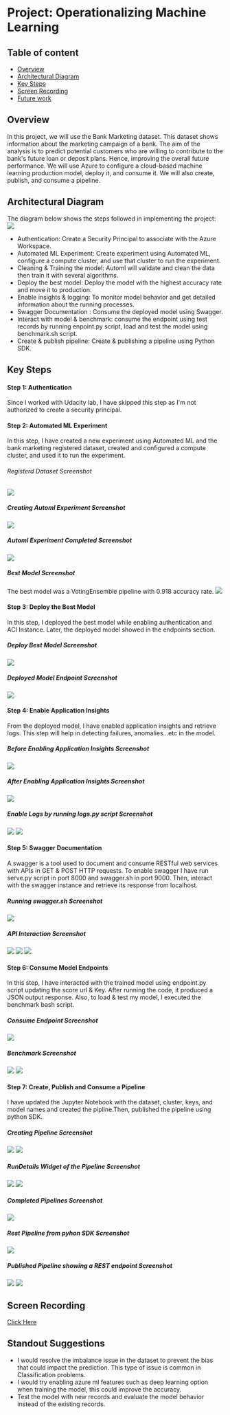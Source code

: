# Project: Operationalizing Machine Learning

## Table of content
* [Overview](#overview)
* [Architectural Diagram](#architectural-diagram)
* [Key Steps](#key-steps)
* [Screen Recording](#screen-recording)
* [Future work](#standout-suggestions)

## Overview
In this project, we will use the Bank Marketing dataset. This dataset shows information about the marketing campaign of a bank. The aim of the analysis is to predict potential customers who are willing to contribute to the bank's future loan or deposit plans. Hence, improving the overall future performance. We will use Azure to configure a cloud-based machine learning production model, deploy it, and consume it. We will also create, publish, and consume a pipeline. 

## Architectural Diagram

The diagram below shows the steps followed in implementing the project:
![](Screenshots/Architectural-Diagram.png)

- Authentication: Create a Security Principal to associate with the Azure Workspace.
- Automated ML Experiment: Create experiment using Automated ML, configure a compute cluster, and use that cluster to run the experiment.
- Cleaning & Training the model: Automl will validate and clean the data then train it with several algorithms. 
- Deploy the best model: Deploy the model with the highest accuracy rate and move it to production.
- Enable insights & logging: To monitor model behavior and get detailed information about the running processes. 
- Swagger Documentation : Consume the deployed model using Swagger.
- Interact with model & benchmark: consume the endpoint using test records by running enpoint.py script, load and test the model using benchmark.sh script.
- Create & publish pipeline: Create & publishing a pipeline using Python SDK. 

## Key Steps

#### Step 1: Authentication
Since I worked with Udacity lab, I have skipped this step as I'm not authorized to create a security principal. 

#### Step 2: Automated ML Experiment
In this step, I have created a new experiment using Automated ML and the bank marketing registered dataset, created and configured a compute cluster, and used it to run the experiment.

###### Registerd Dataset Screenshot
![](Screenshots/registerd-ds.png)

##### Creating Automl Experiment Screenshot
![](Screenshots/creating-expt.png)

##### Automl Experiment Completed Screenshot
![](Screenshots/expt-completed-detl-w-best-model.png)

##### Best Model Screenshot
The best model was a VotingEnsemble pipeline with 0.918 accuracy rate. 
![](Screenshots/expt-models.png)

#### Step 3: Deploy the Best Model
In this step, I deployed the best model while enabling authentication and ACI Instance. Later, the deployed model showed in the endpoints section.

##### Deploy Best Model Screenshot
![](Screenshots/deploy-best-model.png)

##### Deployed Model Endpoint Screenshot
![](Screenshots/deployment-endpoint.png)

#### Step 4: Enable Application Insights
From the deployed model, I have enabled application insights and retrieve logs. This step will help in detecting failures, anomalies...etc in the model.

##### Before Enabling Application Insights Screenshot
![](Screenshots/before-enabling-insghts.png)

##### After Enabling Application Insights Screenshot
![](Screenshots/after-enabling-insights.png)

##### Enable Logs by running logs.py script Screenshot
![](Screenshots/py-logs.png)
![](Screenshots/logs-cont.png)

#### Step 5: Swagger Documentation
A swagger is a tool used to document and consume RESTful web services with APIs in GET & POST HTTP requests. To enable swagger I have run serve.py script in port 8000 and swagger.sh in port 9000. Then, interact with the swagger instance and retrieve its response from localhost. 

##### Running swagger.sh Screenshot
![](Screenshots/bash-swagger.png)


##### API Interaction Screenshot
![](Screenshots/API-interaction.png)
![](Screenshots/API-result.png)
![](Screenshots/API-result-cont.png)

#### Step 6: Consume Model Endpoints
In this step, I have interacted with the trained model using endpoint.py script updating the score url & Key. After running the code, it produced a JSON output response. Also, to load & test my model, I executed the benchmark bash script. 

##### Consume Endpoint Screenshot
![](Screenshots/endpoint-response.png)

##### Benchmark Screenshot
![](Screenshots/benchmark-run.png)
![](Screenshots/benchmark-run-2.png)

#### Step 7: Create, Publish and Consume a Pipeline
I have updated the Jupyter Notebook with the dataset, cluster, keys, and model names and created the pipline.Then, published the pipeline using python SDK.

##### Creating Pipeline Screenshot
![](Screenshots/create-pip.png)
![](Screenshots/creating-pipline-running.png)

##### RunDetails Widget of the Pipeline Screenshot
![](Screenshots/pythonsdk-pip-widget.png)
![](Screenshots/pysdk-pip-widget-dtls.png)

##### Completed Pipelines Screenshot
![](Screenshots/pip-completed.png)

##### Rest Pipeline from pyhon SDK Screenshot
![](Screenshots/pips-runs-completed.png)

##### Published Pipeline showing a REST endpoint Screenshot
![](Screenshots/pysdk-publish-pip.png)
![](Screenshots/pip-endpoint-detl.png)

## Screen Recording
[Click Here](https://www.loom.com/share/71e5770326d34e2da6be697d85df232f)

## Standout Suggestions
* I would resolve the imbalance issue in the dataset to prevent the bias that could impact the prediction. This type of issue is common in Classification problems.
* I would try enabling azure ml features such as deep learning option when training the model, this could improve the accuracy. 
* Test the model with new records and evaluate the model behavior instead of the existing records.

